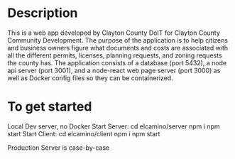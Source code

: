 # Description
This is a web app developed by Clayton County DoIT for Clayton County Community Development.
The purpose of the application is to help citizens and business owners figure what documents and 
costs are associated with all the different permits, licenses, planning requests, and zoning requests the county has. The application consists of a database (port 5432), a node api server (port 3001), and a node-react web page server (port 3000) as well as Docker config files so they can be containerized.
    
# To get started
Local Dev server, no Docker
    Start Server:
        cd elcamino/server
        npm i
        npm start
    Start Client:
        cd elcamino/client
        npm i
        npm start

Production Server is case-by-case
